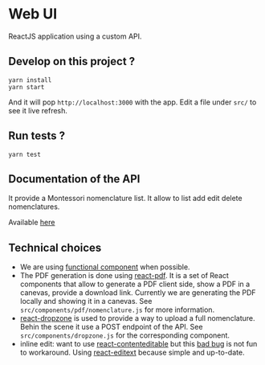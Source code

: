 # Web UI

ReactJS application using a custom API.

## Develop on this project ?

```
yarn install
yarn start
```

And it will pop `http://localhost:3000` with the app. Edit a file under `src/` to see it live refresh.

## Run tests ?

```
yarn test
```

## Documentation of the API

It provide a Montessori nomenclature list. It allow to list add edit delete
nomenclatures.

Available [here](https://montessori-ressources-api.herokuapp.com/api-docs/)

## Technical choices

- We are using [functional component](https://reactjs.org/docs/components-and-props.html)
 when possible.
- The PDF generation is done using [react-pdf](https://react-pdf.org). It is a set
of React components that allow to generate a PDF client side, show a PDF in a canevas,
provide a download link. Currently we are generating the PDF locally and showing it in a
canevas. See `src/components/pdf/nomenclature.js` for more information.
- [react-dropzone](https://react-dropzone.js.org) is used to provide a way to
upload a full nomenclature. Behin the scene it use a POST endpoint of the API. See
`src/components/dropzone.js` for the corresponding component.
- inline edit: want to use [react-contenteditable](https://github.com/lovasoa/react-contenteditable/)
 but this [bad bug](https://github.com/lovasoa/react-contenteditable/issues/161)
 is not fun to workaround. Using [react-editext](https://github.com/alioguzhan/react-editext)
  because simple and up-to-date.
